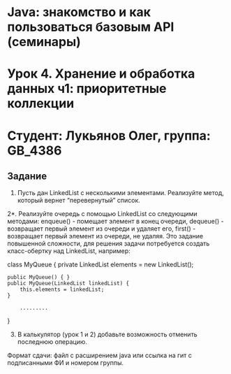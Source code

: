 # Java: знакомство и как пользоваться базовым API (семинары)
# Урок 4. Хранение и обработка данных ч1: приоритетные коллекции

# Студент: Лукьянов Олег, группа: GB_4386

## Задание

1. Пусть дан LinkedList с несколькими элементами. Реализуйте метод, который вернет “перевернутый” список.

2*. Реализуйте очередь с помощью LinkedList со следующими методами:
enqueue() - помещает элемент в конец очереди,
dequeue() - возвращает первый элемент из очереди и удаляет его,
first() - возвращает первый элемент из очереди, не удаляя.
Это задание повышенной сложности, для решения задачи потребуется создать класс-обертку над LinkedList, например:

class MyQueue {
    private LinkedList elements = new LinkedList();

    public MyQueue() { }
    public MyQueue(LinkedList linkedList) {
        this.elements = linkedList;
    }

        .........

}

3. В калькулятор (урок 1 и 2) добавьте возможность отменить последнюю операцию.

Формат сдачи: файл с расширением java или ссылка на гит с подписанными ФИ и номером группы.
